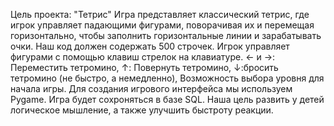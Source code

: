 Цель проекта: "Тетрис"
Игра представляет классический тетрис, где игрок управляет падающими фигурами, поворачивая их и перемещая горизонтально, чтобы заполнить горизонтальные линии и зарабатывать очки.
Наш код должен содержать 500 строчек.
Игрок управляет фигурами с помощью клавиш стрелок на клавиатуре. ← и →: Переместить тетромино,
↑: Повернуть тетромино,
↓:бросить тетромино (не быстро, а немедленно),
Возможность выбора уровня для начала игры.
Для создания игрового интерфейса мы используем Pygame.
Игра будет сохроняться в базе SQL.
Наша цель развить у детей логическое мышление, а также улучшить быстроту реакции.
